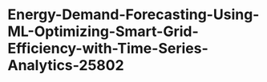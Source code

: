 # Energy-Demand-Forecasting-Using-ML-Optimizing-Smart-Grid-Efficiency-with-Time-Series-Analytics-25802